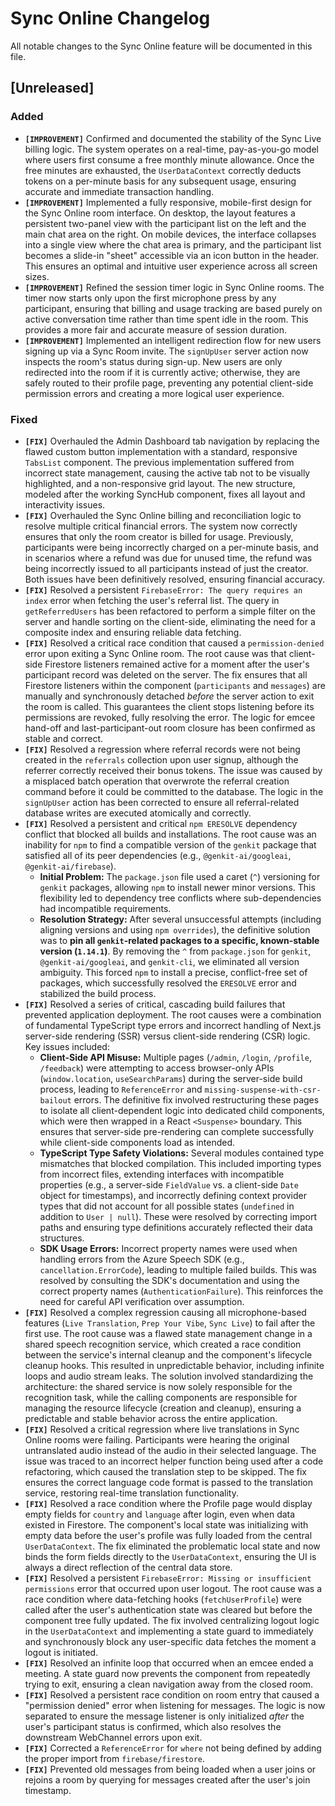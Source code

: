 
# Sync Online Changelog

All notable changes to the Sync Online feature will be documented in this file.

## [Unreleased]

### Added
- **`[IMPROVEMENT]`** Confirmed and documented the stability of the Sync Live billing logic. The system operates on a real-time, pay-as-you-go model where users first consume a free monthly minute allowance. Once the free minutes are exhausted, the `UserDataContext` correctly deducts tokens on a per-minute basis for any subsequent usage, ensuring accurate and immediate transaction handling.
- **`[IMPROVEMENT]`** Implemented a fully responsive, mobile-first design for the Sync Online room interface. On desktop, the layout features a persistent two-panel view with the participant list on the left and the main chat area on the right. On mobile devices, the interface collapses into a single view where the chat area is primary, and the participant list becomes a slide-in "sheet" accessible via an icon button in the header. This ensures an optimal and intuitive user experience across all screen sizes.
- **`[IMPROVEMENT]`** Refined the session timer logic in Sync Online rooms. The timer now starts only upon the first microphone press by any participant, ensuring that billing and usage tracking are based purely on active conversation time rather than time spent idle in the room. This provides a more fair and accurate measure of session duration.
- **`[IMPROVEMENT]`** Implemented an intelligent redirection flow for new users signing up via a Sync Room invite. The `signUpUser` server action now inspects the room's status during sign-up. New users are only redirected into the room if it is currently active; otherwise, they are safely routed to their profile page, preventing any potential client-side permission errors and creating a more logical user experience.

### Fixed
- **`[FIX]`** Overhauled the Admin Dashboard tab navigation by replacing the flawed custom button implementation with a standard, responsive `TabsList` component. The previous implementation suffered from incorrect state management, causing the active tab not to be visually highlighted, and a non-responsive grid layout. The new structure, modeled after the working SyncHub component, fixes all layout and interactivity issues.
- **`[FIX]`** Overhauled the Sync Online billing and reconciliation logic to resolve multiple critical financial errors. The system now correctly ensures that only the room creator is billed for usage. Previously, participants were being incorrectly charged on a per-minute basis, and in scenarios where a refund was due for unused time, the refund was being incorrectly issued to all participants instead of just the creator. Both issues have been definitively resolved, ensuring financial accuracy.
- **`[FIX]`** Resolved a persistent `FirebaseError: The query requires an index` error when fetching the user's referral list. The query in `getReferredUsers` has been refactored to perform a simple filter on the server and handle sorting on the client-side, eliminating the need for a composite index and ensuring reliable data fetching.
- **`[FIX]`** Resolved a critical race condition that caused a `permission-denied` error upon exiting a Sync Online room. The root cause was that client-side Firestore listeners remained active for a moment after the user's participant record was deleted on the server. The fix ensures that all Firestore listeners within the component (`participants` and `messages`) are manually and synchronously detached *before* the server action to exit the room is called. This guarantees the client stops listening before its permissions are revoked, fully resolving the error. The logic for emcee hand-off and last-participant-out room closure has been confirmed as stable and correct.
- **`[FIX]`** Resolved a regression where referral records were not being created in the `referrals` collection upon user signup, although the referrer correctly received their bonus tokens. The issue was caused by a misplaced batch operation that overwrote the referral creation command before it could be committed to the database. The logic in the `signUpUser` action has been corrected to ensure all referral-related database writes are executed atomically and correctly.
- **`[FIX]`** Resolved a persistent and critical `npm ERESOLVE` dependency conflict that blocked all builds and installations. The root cause was an inability for `npm` to find a compatible version of the `genkit` package that satisfied all of its peer dependencies (e.g., `@genkit-ai/googleai`, `@genkit-ai/firebase`).
    - **Initial Problem:** The `package.json` file used a caret (`^`) versioning for `genkit` packages, allowing `npm` to install newer minor versions. This flexibility led to dependency tree conflicts where sub-dependencies had incompatible requirements.
    - **Resolution Strategy:** After several unsuccessful attempts (including aligning versions and using `npm overrides`), the definitive solution was to **pin all `genkit`-related packages to a specific, known-stable version (`1.14.1`)**. By removing the `^` from `package.json` for `genkit`, `@genkit-ai/googleai`, and `genkit-cli`, we eliminated all version ambiguity. This forced `npm` to install a precise, conflict-free set of packages, which successfully resolved the `ERESOLVE` error and stabilized the build process.
- **`[FIX]`** Resolved a series of critical, cascading build failures that prevented application deployment. The root causes were a combination of fundamental TypeScript type errors and incorrect handling of Next.js server-side rendering (SSR) versus client-side rendering (CSR) logic. Key issues included:
    - **Client-Side API Misuse:** Multiple pages (`/admin`, `/login`, `/profile`, `/feedback`) were attempting to access browser-only APIs (`window.location`, `useSearchParams`) during the server-side build process, leading to `ReferenceError` and `missing-suspense-with-csr-bailout` errors. The definitive fix involved restructuring these pages to isolate all client-dependent logic into dedicated child components, which were then wrapped in a React `<Suspense>` boundary. This ensures that server-side pre-rendering can complete successfully while client-side components load as intended.
    - **TypeScript Type Safety Violations:** Several modules contained type mismatches that blocked compilation. This included importing types from incorrect files, extending interfaces with incompatible properties (e.g., a server-side `FieldValue` vs. a client-side `Date` object for timestamps), and incorrectly defining context provider types that did not account for all possible states (`undefined` in addition to `User | null`). These were resolved by correcting import paths and ensuring type definitions accurately reflected their data structures.
    - **SDK Usage Errors:** Incorrect property names were used when handling errors from the Azure Speech SDK (e.g., `cancellation.ErrorCode`), leading to multiple failed builds. This was resolved by consulting the SDK's documentation and using the correct property names (`AuthenticationFailure`). This reinforces the need for careful API verification over assumption.
- **`[FIX]`** Resolved a complex regression causing all microphone-based features (`Live Translation`, `Prep Your Vibe`, `Sync Live`) to fail after the first use. The root cause was a flawed state management change in a shared speech recognition service, which created a race condition between the service's internal cleanup and the component's lifecycle cleanup hooks. This resulted in unpredictable behavior, including infinite loops and audio stream leaks. The solution involved standardizing the architecture: the shared service is now solely responsible for the recognition task, while the calling components are responsible for managing the resource lifecycle (creation and cleanup), ensuring a predictable and stable behavior across the entire application.
- **`[FIX]`** Resolved a critical regression where live translations in Sync Online rooms were failing. Participants were hearing the original untranslated audio instead of the audio in their selected language. The issue was traced to an incorrect helper function being used after a code refactoring, which caused the translation step to be skipped. The fix ensures the correct language code format is passed to the translation service, restoring real-time translation functionality.
- **`[FIX]`** Resolved a race condition where the Profile page would display empty fields for `country` and `language` after login, even when data existed in Firestore. The component's local state was initializing with empty data before the user's profile was fully loaded from the central `UserDataContext`. The fix eliminated the problematic local state and now binds the form fields directly to the `UserDataContext`, ensuring the UI is always a direct reflection of the central data store.
- **`[FIX]`** Resolved a persistent `FirebaseError: Missing or insufficient permissions` error that occurred upon user logout. The root cause was a race condition where data-fetching hooks (`fetchUserProfile`) were called after the user's authentication state was cleared but before the component tree fully updated. The fix involved centralizing logout logic in the `UserDataContext` and implementing a state guard to immediately and synchronously block any user-specific data fetches the moment a logout is initiated.
- **`[FIX]`** Resolved an infinite loop that occurred when an emcee ended a meeting. A state guard now prevents the component from repeatedly trying to exit, ensuring a clean navigation away from the closed room.
- **`[FIX]`** Resolved a persistent race condition on room entry that caused a "permission denied" error when listening for messages. The logic is now separated to ensure the message listener is only initialized *after* the user's participant status is confirmed, which also resolves the downstream WebChannel errors upon exit.
- **`[FIX]`** Corrected a `ReferenceError` for `where` not being defined by adding the proper import from `firebase/firestore`.
- **`[FIX]`** Prevented old messages from being loaded when a user joins or rejoins a room by querying for messages created after the user's join timestamp.
